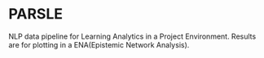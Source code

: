 # PARSLE
NLP data pipeline for Learning Analytics in a Project Environment. Results are for plotting in a ENA(Epistemic Network Analysis).
